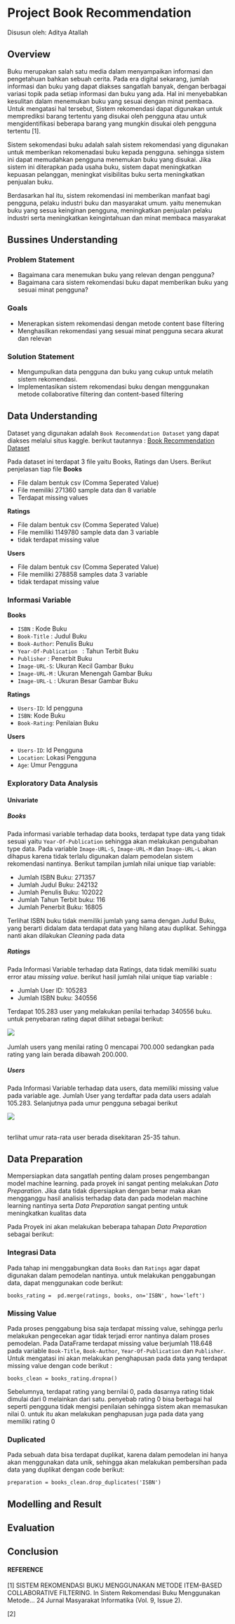 # Project Book Recommendation

Disusun oleh: Aditya Atallah

## Overview
Buku merupakan salah satu media dalam menyampaikan informasi dan pengetahuan bahkan sebuah cerita. Pada era digital sekarang, jumlah informasi dan buku yang dapat diakses sangatlah banyak, dengan berbagai variasi topik pada setiap informasi dan buku yang ada. Hal ini menyebabkan kesulitan dalam menemukan buku yang sesuai dengan minat pembaca. Untuk mengatasi hal tersebut, Sistem rekomendasi dapat digunakan untuk memprediksi barang tertentu yang disukai oleh pengguna atau untuk mengidentifikasi beberapa barang yang mungkin disukai oleh pengguna tertentu [1]. 


Sistem sekomendasi buku adalah salah sistem rekomendasi yang digunakan untuk memberikan rekomenadasi buku kepada pengguna. sehingga sistem ini dapat memudahkan pengguna menemukan buku yang disukai. Jika sistem ini diterapkan pada usaha buku, sistem dapat meningkatkan kepuasan pelanggan, meningkat visibilitas buku serta meningkatkan penjualan buku.

Berdasarkan hal itu, sistem rekomendasi ini memberikan manfaat bagi pengguna, pelaku industri buku dan masyarakat umum. yaitu menemukan buku yang sesua keinginan pengguna, meningkatkan penjualan pelaku industri serta meningkatkan keingintahuan dan minat membaca masyarakat

## Bussines Understanding
### Problem Statement
- Bagaimana cara menemukan buku yang relevan dengan pengguna?
- Bagaimana cara sistem rekomendasi buku dapat memberikan buku yang sesuai minat pengguna?

### Goals
-  Menerapkan sistem rekomendasi dengan metode content base filtering
-  Menghasilkan rekomendasi yang sesuai minat pengguna secara akurat dan relevan

### Solution Statement
- Mengumpulkan data pengguna dan buku yang cukup untuk melatih sistem rekomendasi.
- Implementasikan sistem rekomendasi buku dengan menggunakan metode collaborative filtering dan content-based filtering
## Data Understanding
Dataset yang digunakan adalah `Book Recommendation Dataset` yang dapat diakses melalui situs kaggle. berikut tautannya : [Book Recommendation Dataset](https://www.kaggle.com/datasets/arashnic/book-recommendation-dataset)

Pada dataset ini terdapat 3 file yaitu Books, Ratings dan Users. Berikut penjelasan tiap file
__Books__
- File dalam bentuk csv (Comma Seperated Value)
- File memiliki 271360 sample data dan 8 variable
- Terdapat missing values

__Ratings__
- File dalam bentuk csv (Comma Seperated Value)
- File memiliki 1149780 sample data dan 3 variable
- tidak terdapat missing value

__Users__
- File dalam bentuk csv (Comma Seperated Value)
- File memiliki 278858 samples data 3 variable
- tidak terdapat missing value

### Informasi Variable 
__Books__
- `ISBN` : Kode Buku 
- `Book-Title` : Judul Buku
- `Book-Author`: Penulis Buku
- `Year-Of-Publication ` : Tahun Terbit Buku
- `Publisher` : Penerbit Buku
- `Image-URL-S`: Ukuran Kecil Gambar Buku
- `Image-URL-M` : Ukuran Menengah Gambar Buku
- `Image-URL-L` : Ukuran Besar Gambar Buku



__Ratings__
- `Users-ID`: Id pengguna
- `ISBN`: Kode Buku
- `Book-Rating`: Penilaian Buku

__Users__
- `Users-ID`: Id Pengguna
- `Location`: Lokasi Pengguna
- `Age`: Umur Pengguna

### Exploratory Data Analysis
#### Univariate
##### Books
Pada informasi variable terhadap data books, terdapat type data yang tidak sesuai yaitu `Year-Of-Publication` sehingga akan melakukan pengubahan type data. Pada variable `Image-URL-S`, `Image-URL-M` dan `Image-URL-L` akan dihapus karena tidak terlalu digunakan dalam pemodelan sistem rekomendasi nantinya. Berikut tampilan jumlah nilai unique tiap variable:
- Jumlah ISBN Buku: 271357 
- Jumlah Judul Buku: 242132 
- Jumlah Penulis Buku: 102022
- Jumlah Tahun Terbit buku: 116 
- Jumlah Penerbit Buku: 16805

Terlihat ISBN buku tidak memiliki jumlah yang sama dengan Judul Buku, yang berarti didalam data terdapat data yang hilang atau duplikat. Sehingga nanti akan dilakukan _Cleaning_ pada data

##### Ratings
Pada Informasi Variable terhadap data Ratings, data tidak memiliki suatu error atau _missing value_. berikut hasil jumlah nilai unique tiap variable :
- Jumlah User ID: 105283 
- Jumlah ISBN buku: 340556

Terdapat 105.283 user yang melakukan penilai terhadap 340556 buku. untuk penyebaran rating dapat dilihat sebagai berikut:


<div>
    <img src="https://github.com/ahdithya/book-recommendation/assets/91508590/adf69bff-3f13-4503-a109-6b8524c22ced"  style='display: block;
    margin-left: auto;
    margin-right: auto;'/>
  </div><br>
Jumlah users yang menilai rating 0 mencapai 700.000 sedangkan pada rating yang lain berada dibawah 200.000.

##### Users
Pada Informasi Variable terhadap data users, data memiliki missing value pada variable age. Jumlah User yang terdaftar pada data users adalah 105.283. Selanjutnya pada umur pengguna sebagai berikut


<div>
    <img src="https://github.com/ahdithya/book-recommendation/assets/91508590/ef8b94c0-3024-4774-b7b6-e4a4ed1e39ff"  style='display: block;
    margin-left: auto;
    margin-right: auto;'/>
  </div><br>

terlihat umur rata-rata user berada disekitaran 25-35 tahun.

## Data Preparation
Mempersiapkan data sangatlah penting dalam proses pengembangan model machine learning. pada proyek ini sangat penting melakukan _Data Preparation_. Jika data tidak dipersiapkan dengan benar maka akan mengganggu hasil analisis terhadap data dan pada modelan machine learning nantinya serta _Data Preparation_ sangat penting untuk meningkatkan kualitas data

Pada Proyek ini akan melakukan beberapa tahapan _Data Preparation_ sebagai berikut:
### Integrasi Data
Pada tahap ini menggabungkan data `Books` dan `Ratings` agar dapat digunakan dalam pemodelan nantinya. untuk melakukan penggabungan data, dapat menggunakan code berikut:

```
books_rating =  pd.merge(ratings, books, on='ISBN', how='left')
```

### Missing Value
Pada proses penggabung bisa saja terdapat missing value, sehingga perlu melakukan pengecekan agar tidak terjadi error nantinya dalam proses pemodelan. Pada DataFrame terdapat missing value berjumlah 118.648 pada variable `Book-Title`, `Book-Author`, `Year-Of-Publication` dan `Publisher`. Untuk mengatasi ini akan melakukan penghapusan pada data yang terdapat missing value dengan code berikut :

```
books_clean = books_rating.dropna()
```

Sebelumnya, terdapat rating yang bernilai 0, pada dasarnya rating tidak dimulai dari 0 melainkan dari satu. penyebab rating 0 bisa berbagai hal seperti pengguna tidak mengisi penilaian sehingga sistem akan memasukan nilai 0. untuk itu akan melakukan penghapusan juga pada data yang memiliki rating 0

### Duplicated
Pada sebuah data bisa terdapat duplikat, karena dalam pemodelan ini hanya akan menggunakan data unik, sehingga akan melakukan pembersihan pada data yang duplikat dengan code berikut:

```
preparation = books_clean.drop_duplicates('ISBN')
```

## Modelling and Result
## Evaluation
## Conclusion


#### REFERENCE 
[1] SISTEM REKOMENDASI BUKU MENGGUNAKAN METODE ITEM-BASED COLLABORATIVE FILTERING. In Sistem Rekomendasi Buku Menggunakan Metode… 24 Jurnal Masyarakat Informatika (Vol. 9, Issue 2).

[2] 
